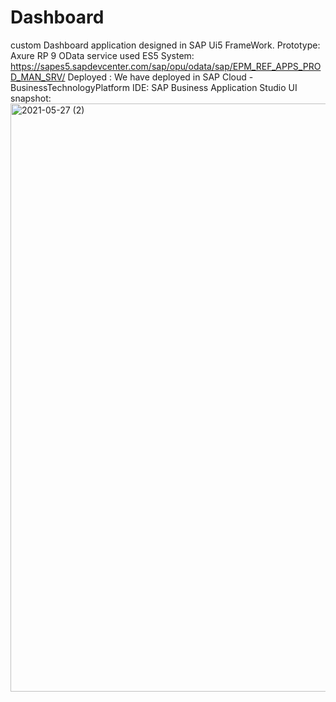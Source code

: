 # Dashboard
custom Dashboard application designed in SAP Ui5 FrameWork.
Prototype: Axure RP 9
OData service used ES5 System: https://sapes5.sapdevcenter.com/sap/opu/odata/sap/EPM_REF_APPS_PROD_MAN_SRV/
Deployed : We have deployed in SAP Cloud - BusinessTechnologyPlatform IDE: SAP Business Application Studio
UI snapshot: <img width="941" alt="2021-05-27 (2)" src="https://user-images.githubusercontent.com/78158702/119836951-c8e0d000-bf1f-11eb-8cc6-4ac35898c4f3.png">

